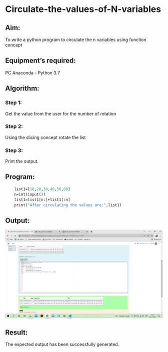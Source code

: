 # Circulate-the-values-of-N-variables
## Aim:
To write a python program to circulate the n variables using function concept
## Equipment’s required:
PC
Anaconda - Python 3.7
## Algorithm: 
### Step 1:
 Get the value from the user for the number of rotation
### Step 2: 
Using the slicing concept rotate the list
### Step 3: 
Print the output.
  
## Program:
```def circulate():
    list1=[10,20,30,40,50,60]
    n=int(input())
    list1=list1[n:]+list1[:n]
    print("After circulating the values are:",list1)
```

## Output:
![Values2](./Values2.png)

## Result:
The expected output has been successfully generated.

